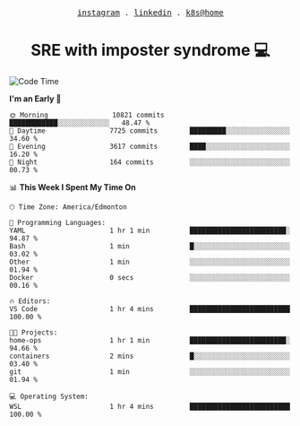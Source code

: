 <p align="center">
  <samp>
    <a href="https://www.instagram.com/lildrunkensmurf/">instagram</a> .
    <a href="https://www.linkedin.com/in/joryirving/">linkedin</a> .
    <a href="https://github.com/joryirving/k3s-home-cluster">k8s@home</a>
  </samp>
</p>

<h1 align="center">
  SRE with imposter syndrome 💻
</h1>

<!--START_SECTION:waka-->
![Code Time](http://img.shields.io/badge/Code%20Time-155%20hrs%2015%20mins-blue)

**I'm an Early 🐤** 

```text
🌞 Morning                10821 commits       ████████████░░░░░░░░░░░░░   48.47 % 
🌆 Daytime                7725 commits        █████████░░░░░░░░░░░░░░░░   34.60 % 
🌃 Evening                3617 commits        ████░░░░░░░░░░░░░░░░░░░░░   16.20 % 
🌙 Night                  164 commits         ░░░░░░░░░░░░░░░░░░░░░░░░░   00.73 % 
```


📊 **This Week I Spent My Time On** 

```text
🕑︎ Time Zone: America/Edmonton

💬 Programming Languages: 
YAML                     1 hr 1 min          ████████████████████████░   94.87 % 
Bash                     1 min               █░░░░░░░░░░░░░░░░░░░░░░░░   03.02 % 
Other                    1 min               ░░░░░░░░░░░░░░░░░░░░░░░░░   01.94 % 
Docker                   0 secs              ░░░░░░░░░░░░░░░░░░░░░░░░░   00.16 % 

🔥 Editors: 
VS Code                  1 hr 4 mins         █████████████████████████   100.00 % 

🐱‍💻 Projects: 
home-ops                 1 hr 1 min          ████████████████████████░   94.66 % 
containers               2 mins              █░░░░░░░░░░░░░░░░░░░░░░░░   03.40 % 
git                      1 min               ░░░░░░░░░░░░░░░░░░░░░░░░░   01.94 % 

💻 Operating System: 
WSL                      1 hr 4 mins         █████████████████████████   100.00 % 
```


<!--END_SECTION:waka-->